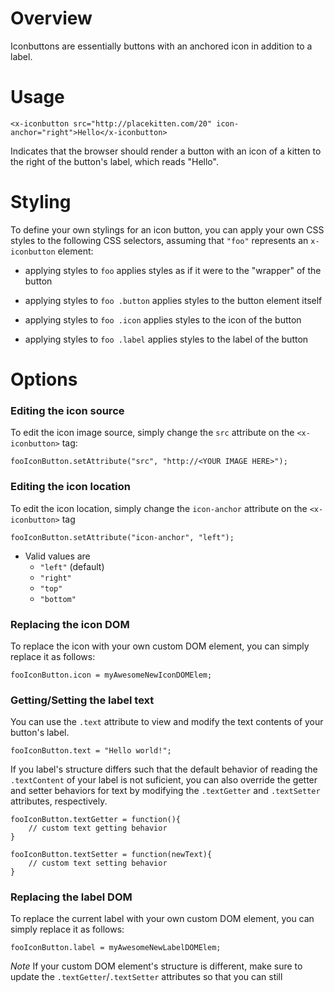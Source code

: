 # Overview

Iconbuttons are essentially buttons with an anchored icon in addition to a label.

# Usage

    <x-iconbutton src="http://placekitten.com/20" icon-anchor="right">Hello</x-iconbutton>
    
Indicates that the browser should render a button with an icon of a kitten to the right of the
button's label, which reads "Hello".

# Styling

To define your own stylings for an icon button, you can apply your own CSS styles to
the following CSS selectors, assuming that `"foo"` represents an `x-iconbutton` element:

* applying styles to `foo` applies styles as if it were to the 
  "wrapper" of the button
       
* applying styles to `foo .button` applies styles to the 
  button element itself

* applying styles to `foo .icon` applies styles to the icon of the
  button

* applying styles to `foo .label` applies styles to the label of the
  button

# Options

### Editing the icon source
To edit the icon image source, simply change the `src` attribute on the `<x-iconbutton>` tag:

    fooIconButton.setAttribute("src", "http://<YOUR IMAGE HERE>");

### Editing the icon location
To edit the icon location, simply change the `icon-anchor` attribute on the `<x-iconbutton>` tag

    fooIconButton.setAttribute("icon-anchor", "left");

- Valid values are
    - `"left"` (default)
    - `"right"`
    - `"top"`
    - `"bottom"`

### Replacing the icon DOM    
To replace the icon with your own custom DOM element, you can simply replace it as follows:

    fooIconButton.icon = myAwesomeNewIconDOMElem;

### Getting/Setting the label text
You can use the `.text` attribute to view and modify the text contents of your button's label.

    fooIconButton.text = "Hello world!";
    
If you label's structure differs such that the default behavior of reading the `.textContent` of your label is not suficient, you can also
override the getter and setter behaviors for text by modifying the `.textGetter` and `.textSetter` attributes, respectively.

    fooIconButton.textGetter = function(){
        // custom text getting behavior
    }
    
    fooIconButton.textSetter = function(newText){
        // custom text setting behavior
    }

### Replacing the label DOM
To replace the current label with your own custom DOM element, you can simply replace it as follows:

    fooIconButton.label = myAwesomeNewLabelDOMElem;
    
*Note* If your custom DOM element's structure is different, make sure to update the `.textGetter`/`.textSetter` attributes so that you can still 
